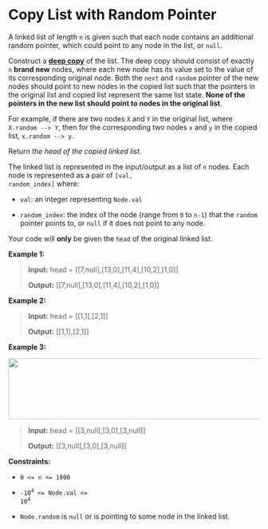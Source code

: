 # Copy List with Random Pointer

A linked list of length <code>n</code> is given such that each node contains an additional random pointer, which could point to any node in the list, or <code>null</code>.

Construct a <a href="https://en.wikipedia.org/wiki/Object_copying#Deep_copy" target="_blank">**deep copy**</a> of the list. The deep copy should consist of exactly <code>n</code> **brand new** nodes, where each new node has its value set to the value of its corresponding original node. Both the <code>next</code> and <code>random</code> pointer of the new nodes should point to new nodes in the copied list such that the pointers in the original list and copied list represent the same list state. **None of the pointers in the new list should point to nodes in the original list**.

For example, if there are two nodes <code>X</code> and <code>Y</code> in the original list, where <code>X.random --&gt; Y</code>, then for the corresponding two nodes <code>x</code> and <code>y</code> in the copied list, <code>x.random --&gt; y</code>.

Return *the head of the copied linked list*.

The linked list is represented in the input/output as a list of <code>n</code> nodes. Each node is represented as a pair of <code>[val, random_index]</code> where:

- <code>val</code>: an integer representing <code>Node.val</code>

- <code>random_index</code>: the index of the node (range from <code>0</code> to <code>n-1</code>) that the <code>random</code> pointer points to, or <code>null</code> if it does not point to any node.

Your code will **only** be given the <code>head</code> of the original linked list.


**Example 1:**
>
> **Input:** head = [[7,null],[13,0],[11,4],[10,2],[1,0]]
>
> **Output:** [[7,null],[13,0],[11,4],[10,2],[1,0]]

**Example 2:**
>
> **Input:** head = [[1,1],[2,1]]
>
> **Output:** [[1,1],[2,1]]

**Example 3:**

**<img alt="" src="https://assets.leetcode.com/uploads/2019/12/18/e3.png" style="width: 700px; height: 122px;">**
>
> **Input:** head = [[3,null],[3,0],[3,null]]
>
> **Output:** [[3,null],[3,0],[3,null]]


**Constraints:**

- <code>0 &lt;= n &lt;= 1000</code>

- <code>-10<sup>4</sup> &lt;= Node.val &lt;= 10<sup>4</sup></code>

- <code>Node.random</code> is <code>null</code> or is pointing to some node in the linked list.
